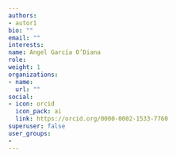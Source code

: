 ```yaml
---
authors:
- autor1
bio: ""
email: ""
interests:
name: Angel García O’Diana
role: 
weight: 1
organizations:
- name: 
  url: ""
social:
- icon: orcid
  icon_pack: ai
  link: https://orcid.org/0000-0002-1533-7760
superuser: false
user_groups:
- 
---
```

